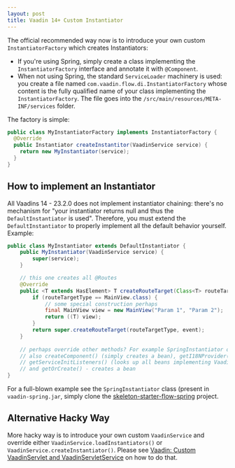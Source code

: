 ```yaml
---
layout: post
title: Vaadin 14+ Custom Instantiator
---
```


The official recommended way now is to introduce your own custom `InstantiatorFactory` which creates
Instantiators:

* If you're using Spring, simply create a class implementing the `InstantiatorFactory` interface and
  annotate it with `@Component`.
* When not using Spring, the standard `ServiceLoader` machinery is used: you create a file named
  `com.vaadin.flow.di.InstantiatorFactory` whose content is the fully qualified name of your class
  implementing the `InstantiatorFactory`. The file goes into the `/src/main/resources/META-INF/services`
  folder.

The factory is simple:
```java
public class MyInstantiatorFactory implements InstantiatorFactory {
  @Override
  public Instantiator createInstantitor(VaadinService service) {
    return new MyInstantiator(service);
  }
}
```

## How to implement an Instantiator

All Vaadins 14 - 23.2.0 does not implement instantiator chaining: there's no mechanism
for "your instantiator returns null and thus the `DefaultInstantiator` is used".
Therefore, you must extend the `DefaultInstantiator` to properly implement all the
default behavior yourself. Example:

```java
public class MyInstantiator extends DefaultInstantiator {
    public MyInstantiator(VaadinService service) {
        super(service);
    }

    // this one creates all @Routes
    @Override
    public <T extends HasElement> T createRouteTarget(Class<T> routeTargetType, NavigationEvent event) {
        if (routeTargetType == MainView.class) {
            // some special construction perhaps
            final MainView view = new MainView("Param 1", "Param 2");
            return ((T) view);
        }
        return super.createRouteTarget(routeTargetType, event);
    }
    
    // perhaps override other methods? For example SpringInstantiator overrides
    // also createComponent() (simply creates a bean), getI18NProvider() (creates a bean or falls back to super)
    // getServiceInitListeners() (looks up all beans implementing VaadinServiceInitListener.class and concats that with super)
    // and getOrCreate() - creates a bean
}
```

For a full-blown example see the `SpringInstantiator` class (present in `vaadin-spring.jar`,
simply clone the [skeleton-starter-flow-spring](https://github.com/vaadin/skeleton-starter-flow-spring)
project.

## Alternative Hacky Way

More hacky way is to introduce your own custom `VaadinService` and override either
`VaadinService.loadInstantiators()` or `VaadinService.createInstantiator()`.
Please see [Vaadin: Custom VaadinServlet and VaadinServletService](../vaadin-custom-servlet-service/)
on how to do that.
